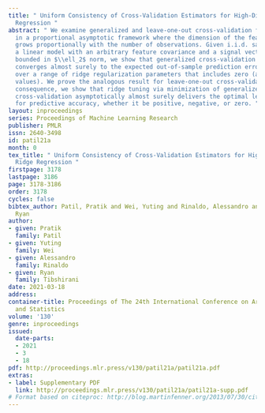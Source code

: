 ```yaml
---
title: " Uniform Consistency of Cross-Validation Estimators for High-Dimensional Ridge
  Regression "
abstract: " We examine generalized and leave-one-out cross-validation for ridge regression
  in a proportional asymptotic framework where the dimension of the feature space
  grows proportionally with the number of observations. Given i.i.d. samples from
  a linear model with an arbitrary feature covariance and a signal vector that is
  bounded in $\\ell_2$ norm, we show that generalized cross-validation for ridge regression
  converges almost surely to the expected out-of-sample prediction error, uniformly
  over a range of ridge regularization parameters that includes zero (and even negative
  values). We prove the analogous result for leave-one-out cross-validation. As a
  consequence, we show that ridge tuning via minimization of generalized or leave-one-out
  cross-validation asymptotically almost surely delivers the optimal level of regularization
  for predictive accuracy, whether it be positive, negative, or zero. "
layout: inproceedings
series: Proceedings of Machine Learning Research
publisher: PMLR
issn: 2640-3498
id: patil21a
month: 0
tex_title: " Uniform Consistency of Cross-Validation Estimators for High-Dimensional
  Ridge Regression "
firstpage: 3178
lastpage: 3186
page: 3178-3186
order: 3178
cycles: false
bibtex_author: Patil, Pratik and Wei, Yuting and Rinaldo, Alessandro and Tibshirani,
  Ryan
author:
- given: Pratik
  family: Patil
- given: Yuting
  family: Wei
- given: Alessandro
  family: Rinaldo
- given: Ryan
  family: Tibshirani
date: 2021-03-18
address: 
container-title: Proceedings of The 24th International Conference on Artificial Intelligence
  and Statistics
volume: '130'
genre: inproceedings
issued:
  date-parts:
  - 2021
  - 3
  - 18
pdf: http://proceedings.mlr.press/v130/patil21a/patil21a.pdf
extras:
- label: Supplementary PDF
  link: http://proceedings.mlr.press/v130/patil21a/patil21a-supp.pdf
# Format based on citeproc: http://blog.martinfenner.org/2013/07/30/citeproc-yaml-for-bibliographies/
---
```


